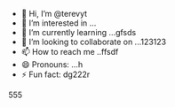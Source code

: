 - 👋 Hi, I’m @terevyt
- 👀 I’m interested in ...
- 🌱 I’m currently learning ...gfsds
- 💞️ I’m looking to collaborate on ...123123
- 📫 How to reach me ..ffsdf
- 😄 Pronouns: ...h
- ⚡ Fun fact: dg222r
<!---4565werasdf
terevyt/terevyt is a ✨ special ✨ repository because its `README.md` (this f6ile) appears on your GitHub profile.vds
You can click the Preview link to take a look at your changes.р123
--->555
